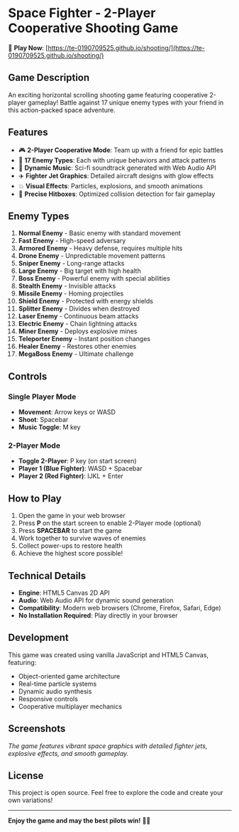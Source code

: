 # Space Fighter - 2-Player Cooperative Shooting Game

🚀 **Play Now**: [https://te-0190709525.github.io/shooting/](https://te-0190709525.github.io/shooting/)

## Game Description
An exciting horizontal scrolling shooting game featuring cooperative 2-player gameplay! Battle against 17 unique enemy types with your friend in this action-packed space adventure.

## Features
- 🎮 **2-Player Cooperative Mode**: Team up with a friend for epic battles
- 👾 **17 Enemy Types**: Each with unique behaviors and attack patterns
- 🎵 **Dynamic Music**: Sci-fi soundtrack generated with Web Audio API
- ✈️ **Fighter Jet Graphics**: Detailed aircraft designs with glow effects
- 💥 **Visual Effects**: Particles, explosions, and smooth animations
- 🎯 **Precise Hitboxes**: Optimized collision detection for fair gameplay

## Enemy Types
1. **Normal Enemy** - Basic enemy with standard movement
2. **Fast Enemy** - High-speed adversary
3. **Armored Enemy** - Heavy defense, requires multiple hits
4. **Drone Enemy** - Unpredictable movement patterns
5. **Sniper Enemy** - Long-range attacks
6. **Large Enemy** - Big target with high health
7. **Boss Enemy** - Powerful enemy with special abilities
8. **Stealth Enemy** - Invisible attacks
9. **Missile Enemy** - Homing projectiles
10. **Shield Enemy** - Protected with energy shields
11. **Splitter Enemy** - Divides when destroyed
12. **Laser Enemy** - Continuous beam attacks
13. **Electric Enemy** - Chain lightning attacks
14. **Miner Enemy** - Deploys explosive mines
15. **Teleporter Enemy** - Instant position changes
16. **Healer Enemy** - Restores other enemies
17. **MegaBoss Enemy** - Ultimate challenge

## Controls

### Single Player Mode
- **Movement**: Arrow keys or WASD
- **Shoot**: Spacebar
- **Music Toggle**: M key

### 2-Player Mode
- **Toggle 2-Player**: P key (on start screen)
- **Player 1 (Blue Fighter)**: WASD + Spacebar
- **Player 2 (Red Fighter)**: IJKL + Enter

## How to Play
1. Open the game in your web browser
2. Press **P** on the start screen to enable 2-Player mode (optional)
3. Press **SPACEBAR** to start the game
4. Work together to survive waves of enemies
5. Collect power-ups to restore health
6. Achieve the highest score possible!

## Technical Details
- **Engine**: HTML5 Canvas 2D API
- **Audio**: Web Audio API for dynamic sound generation
- **Compatibility**: Modern web browsers (Chrome, Firefox, Safari, Edge)
- **No Installation Required**: Play directly in your browser

## Development
This game was created using vanilla JavaScript and HTML5 Canvas, featuring:
- Object-oriented game architecture
- Real-time particle systems
- Dynamic audio synthesis
- Responsive controls
- Cooperative multiplayer mechanics

## Screenshots
*The game features vibrant space graphics with detailed fighter jets, explosive effects, and smooth gameplay.*

## License
This project is open source. Feel free to explore the code and create your own variations!

---

**Enjoy the game and may the best pilots win!** 🚀✨
